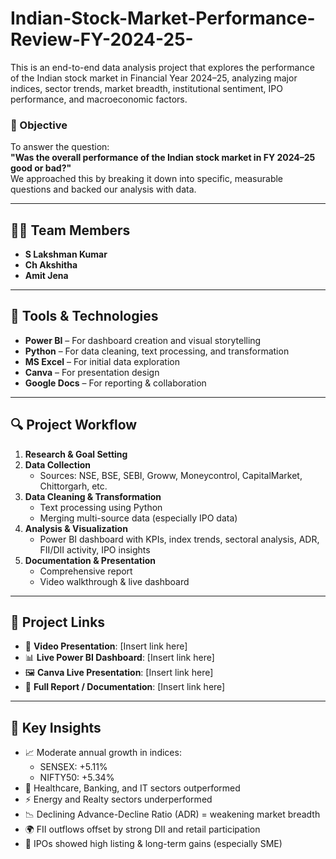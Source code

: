 # Indian-Stock-Market-Performance-Review-FY-2024-25-
This is an end-to-end data analysis project that explores the performance of the Indian stock market in Financial Year 2024–25, analyzing major indices, sector trends, market breadth, institutional sentiment, IPO performance, and macroeconomic factors.
### 🎯 Objective
To answer the question:  
**"Was the overall performance of the Indian stock market in FY 2024–25 good or bad?"**  
We approached this by breaking it down into specific, measurable questions and backed our analysis with data.

---

## 👨‍💻 Team Members
- **S Lakshman Kumar** 
- **Ch Akshitha** 
- **Amit Jena** 

---

## 🔧 Tools & Technologies
- **Power BI** – For dashboard creation and visual storytelling  
- **Python** – For data cleaning, text processing, and transformation  
- **MS Excel** – For initial data exploration  
- **Canva** – For presentation design  
- **Google Docs** – For reporting & collaboration

---

## 🔍 Project Workflow
1. **Research & Goal Setting**
2. **Data Collection**  
   - Sources: NSE, BSE, SEBI, Groww, Moneycontrol, CapitalMarket, Chittorgarh, etc.
3. **Data Cleaning & Transformation**  
   - Text processing using Python  
   - Merging multi-source data (especially IPO data)
4. **Analysis & Visualization**  
   - Power BI dashboard with KPIs, index trends, sectoral analysis, ADR, FII/DII activity, IPO insights
5. **Documentation & Presentation**  
   - Comprehensive report  
   - Video walkthrough & live dashboard

---

## 📎 Project Links

- 🎥 **Video Presentation**: [Insert link here]  
- 📊 **Live Power BI Dashboard**: [Insert link here]  
- 🖼️ **Canva Live Presentation**: [Insert link here]  
- 📄 **Full Report / Documentation**: [Insert link here]  

---

## 📌 Key Insights

- 📈 Moderate annual growth in indices:  
  - SENSEX: +5.11%  
  - NIFTY50: +5.34%  
- 💊 Healthcare, Banking, and IT sectors outperformed  
- ⚡ Energy and Realty sectors underperformed  
- 📉 Declining Advance-Decline Ratio (ADR) = weakening market breadth  
- 🌍 FII outflows offset by strong DII and retail participation  
- 🚀 IPOs showed high listing & long-term gains (especially SME)
